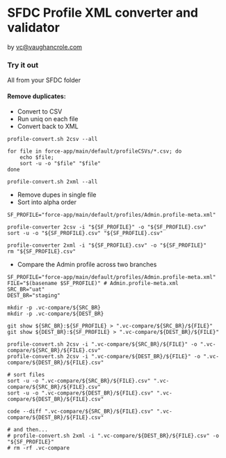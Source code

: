 # SFDC Profile XML converter and validator
by vc@vaughancrole.com

### Try it out
 
All from your SFDC folder


#### Remove duplicates:

* Convert to CSV
* Run uniq on each file
* Convert back to XML

```
profile-convert.sh 2csv --all

for file in force-app/main/default/profileCSVs/*.csv; do
    echo $file; 
    sort -u -o "$file" "$file"
done

profile-convert.sh 2xml --all
```

* Remove dupes in single file
* Sort into alpha order
```
SF_PROFILE="force-app/main/default/profiles/Admin.profile-meta.xml"

profile-converter 2csv -i "${SF_PROFILE}" -o "${SF_PROFILE}.csv"
sort -u -o "${SF_PROFILE}.csv" "${SF_PROFILE}.csv"

profile-converter 2xml -i "${SF_PROFILE}.csv" -o "${SF_PROFILE}"
rm "${SF_PROFILE}.csv"

```

* Compare the Admin profile across two branches
```
SF_PROFILE="force-app/main/default/profiles/Admin.profile-meta.xml"
FILE="$(basename $SF_PROFILE)" # Admin.profile-meta.xml
SRC_BR="uat"
DEST_BR="staging"

mkdir -p .vc-compare/${SRC_BR}
mkdir -p .vc-compare/${DEST_BR}

git show ${SRC_BR}:${SF_PROFILE} > ".vc-compare/${SRC_BR}/${FILE}"
git show ${DEST_BR}:${SF_PROFILE} > ".vc-compare/${DEST_BR}/${FILE}"

profile-convert.sh 2csv -i ".vc-compare/${SRC_BR}/${FILE}" -o ".vc-compare/${SRC_BR}/${FILE}.csv"
profile-convert.sh 2csv -i ".vc-compare/${DEST_BR}/${FILE}" -o ".vc-compare/${DEST_BR}/${FILE}.csv"

# sort files
sort -u -o ".vc-compare/${SRC_BR}/${FILE}.csv" ".vc-compare/${SRC_BR}/${FILE}.csv"
sort -u -o ".vc-compare/${DEST_BR}/${FILE}.csv" ".vc-compare/${DEST_BR}/${FILE}.csv"

code --diff ".vc-compare/${SRC_BR}/${FILE}.csv" ".vc-compare/${DEST_BR}/${FILE}.csv"

# and then...
# profile-convert.sh 2xml -i ".vc-compare/${DEST_BR}/${FILE}.csv" -o "${SF_PROFILE}"
# rm -rf .vc-compare


```
